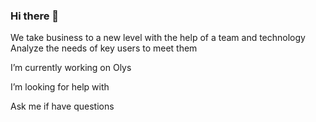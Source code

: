 ### Hi there 👋

We take business to a new level with the help of a team and technology 
Analyze the needs of key users to meet them

I’m currently working on Olys

I’m looking for help with

Ask me if have questions
